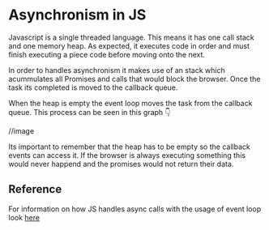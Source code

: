 # Asynchronism in JS

Javascript is a single threaded language. This means it has one call stack and one memory heap. As expected, it executes code in order and must finish executing a piece code before moving onto the next.

In order to handles asynchronism it makes use of an stack which acummulates all Promises and calls that would block the browser. Once the task its completed is moved to the callback queue.

When the heap is empty the event loop moves the task from the callback queue. This process can be seen in this graph 👇

//image

Its important to remember that the heap has to be empty so the callback events can access it. If the browser is always executing something this would never happend and the promises would not return their data.

## Reference

For information on how JS handles async calls with the usage of event loop look [here](https://www.youtube.com/watch?v=8aGhZQkoFbQ)
